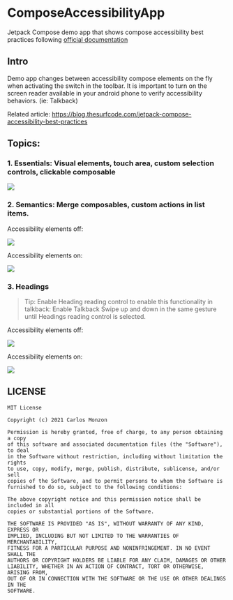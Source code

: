 # ComposeAccessibilityApp
Jetpack Compose demo app that shows compose accessibility best practices following [official documentation](https://developer.android.com/jetpack/compose/accessibility)

## Intro
Demo app changes between accessibility compose elements on the fly when activating the switch in the toolbar.
It is important to turn on the screen reader available in your android phone to verify accessibility behaviors. (ie: Talkback)

Related article: https://blog.thesurfcode.com/jetpack-compose-accessibility-best-practices


## Topics:

### 1. Essentials: Visual elements, touch area, custom selection controls, clickable composable

<img src="screenshots/essentials.gif"/>

### 2. Semantics: Merge composables, custom actions in list items.

Accessibility elements off:

<img src="screenshots/custom_action_no_acs.gif"/>

Accessibility elements on:

<img src="screenshots/custom_action_acs.gif"/>


### 3. Headings
> Tip: Enable Heading reading control to enable this functionality in talkback:
> Enable Talkback
> Swipe up and down in the same gesture until Headings reading control is selected.

Accessibility elements off:

<img src="screenshots/headings_no_acs.gif"/>

Accessibility elements on:

<img src="screenshots/headings_acs.gif"/>

## LICENSE

```
MIT License

Copyright (c) 2021 Carlos Monzon

Permission is hereby granted, free of charge, to any person obtaining a copy
of this software and associated documentation files (the "Software"), to deal
in the Software without restriction, including without limitation the rights
to use, copy, modify, merge, publish, distribute, sublicense, and/or sell
copies of the Software, and to permit persons to whom the Software is
furnished to do so, subject to the following conditions:

The above copyright notice and this permission notice shall be included in all
copies or substantial portions of the Software.

THE SOFTWARE IS PROVIDED "AS IS", WITHOUT WARRANTY OF ANY KIND, EXPRESS OR
IMPLIED, INCLUDING BUT NOT LIMITED TO THE WARRANTIES OF MERCHANTABILITY,
FITNESS FOR A PARTICULAR PURPOSE AND NONINFRINGEMENT. IN NO EVENT SHALL THE
AUTHORS OR COPYRIGHT HOLDERS BE LIABLE FOR ANY CLAIM, DAMAGES OR OTHER
LIABILITY, WHETHER IN AN ACTION OF CONTRACT, TORT OR OTHERWISE, ARISING FROM,
OUT OF OR IN CONNECTION WITH THE SOFTWARE OR THE USE OR OTHER DEALINGS IN THE
SOFTWARE.
```
